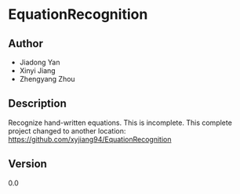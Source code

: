 # EquationRecognition

## Author
- Jiadong Yan  
- Xinyi Jiang  
- Zhengyang Zhou

## Description
Recognize hand-written equations.
This is incomplete.
This complete project changed to another location:
https://github.com/xyjiang94/EquationRecognition

## Version
0.0
